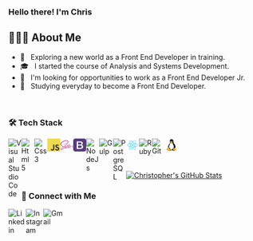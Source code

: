 ### Hello there! I'm Chris

## 👨🏻‍💻 About Me 

- 🤔 &nbsp; Exploring a new world as a Front End Developer in training.
- 🎓 &nbsp; I started the course of Analysis and Systems Development.
- 💼 &nbsp; I'm looking for opportunities to work as a Front End Developer Jr.
- 🌱 &nbsp; Studying everyday to become a Front End Developer.

<br />

### 🛠 Tech Stack

[<img align="left" alt="Visual Studio Code" width="26px" src="https://github.com/chrisleo-usa/images/blob/master/languages/vscode/vscode.png" />][vscode]

[<img align="left" alt="Html 5" width="26px" src="https://github.com/chrisleo-usa/images/blob/master/languages/html/html.png" />][html]

[<img align="left" alt="Css 3" width="26px" src="https://github.com/chrisleo-usa/images/blob/master/languages/css/css.png" />][css]

[<img align="left" alt="Javascript" width="26px" src="https://raw.githubusercontent.com/github/explore/80688e429a7d4ef2fca1e82350fe8e3517d3494d/topics/javascript/javascript.png" />][javascript]

[<img align="left" alt="Sass" width="26px" src="https://raw.githubusercontent.com/github/explore/80688e429a7d4ef2fca1e82350fe8e3517d3494d/topics/sass/sass.png" />][sass]

[<img align="left" alt="Bootstrap" width="26px" src="https://raw.githubusercontent.com/github/explore/80688e429a7d4ef2fca1e82350fe8e3517d3494d/topics/bootstrap/bootstrap.png" />][bootstrap]

[<img align="left" alt="NodeJs" width="26px" src="https://github.com/chrisleo-usa/images/blob/master/languages/nodejs/nodejs.png" />][nodejs]

[<img align="left" alt="Gulp" width="28px" src="https://github.com/chrisleo-usa/images/blob/master/languages/gulp/gulp.png" />][gulp]

[<img align="left" alt="PostgreSQL" width="26px" src="https://github.com/chrisleo-usa/images/blob/master/languages/postgresql/postgresql.png" />][postgresql]

[<img align="left" alt="React" width="26px" src="https://raw.githubusercontent.com/github/explore/80688e429a7d4ef2fca1e82350fe8e3517d3494d/topics/react/react.png" />][react]

[<img align="left" alt="Ruby" width="26px" src="https://github.com/chrisleo-usa/images/blob/master/languages/ruby/ruby.png" />][ruby]

[<img align="left" alt="Git" width="26px" src="https://github.com/chrisleo-usa/images/blob/master/languages/git/git.png" />][git]

[<img align="left" alt="Linux" width="26px" src="https://raw.githubusercontent.com/github/explore/80688e429a7d4ef2fca1e82350fe8e3517d3494d/topics/linux/linux.png" />][linux]

<br/>
<br/>
<br/>

[![Christopher's GitHub Stats](https://github-readme-stats.vercel.app/api?username=chrisleo-usa&show_icons=true&theme=cobalt)](https://github.com/chrisleo-usa)

<h3> 🤝 Connect with Me </h3>

<div>
  
[<img align="left" alt="Linkedin" width="35px" src="https://github.com/chrisleo-usa/images/blob/master/languages/linkedin/%E2%80%94Pngtree%E2%80%94linkedin%20icon%20logo_3584840.png" />][linkedin]

[<img align="left" alt="Instagram" width="35px" src="https://github.com/chrisleo-usa/images/blob/master/languages/instagram/%E2%80%94Pngtree%E2%80%94instagram%20icon%20instagram%20logo_3584853.png" />][instagram]

[<img align="left" alt="Gmail" width="40px" src="https://github.com/chrisleo-usa/images/blob/master/languages/gmail/gmail.png" />][gmail]

</div>

[vscode]: https://code.visualstudio.com/
[html]: https://developer.mozilla.org/en-US/docs/Web/Guide/HTML/HTML5
[css]: https://developer.mozilla.org/en-US/docs/Web/CSS
[javascript]: https://developer.mozilla.org/en-US/docs/Web/JavaScript
[sass]: https://sass-lang.com/
[bootstrap]: https://getbootstrap.com/
[nodejs]: https://nodejs.org/en/
[gulp]: https://gulpjs.com/
[postgresql]: https://www.postgresql.org/
[react]: https://reactjs.org/
[ruby]: https://ruby-doc.org/
[git]: https://git-scm.com/
[linux]: https://ubuntu.com/
[linkedin]: https://www.linkedin.com/in/chrisleoalves/
[instagram]: https://www.instagram.com/chrisleoalves/
[gmail]: mailto:chrisleo.usa@gmail.com
